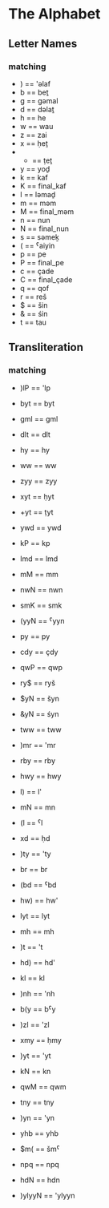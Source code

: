 # The Alphabet

## Letter Names
### matching
- ) == 'əlaf
- b == beṯ
- g == gəmal
- d == dəlaṯ
- h == he
- w == wau
- z == zai
- x == ḥeṯ
- + == ṭeṯ
- y == yoḏ
- k == kaf
- K == final_kaf
- l == ləmaḏ
- m == məm
- M == final_məm
- n == nun
- N == final_nun
- s == səmeḵ
- ( == ˁaiyin
- p == pe
- P == final_pe
- c == çade
- C == final_çade
- q == qof
- r == reš
- $ == šin
- & == śin
- t == tau

## Transliteration
### matching
- )lP == 'lp
- byt == byt
- gml == gml
- dlt == dlt
- hy == hy
- ww == ww
- zyy == zyy
- xyt == ḥyt
- +yt == ṭyt
- ywd == ywd
- kP == kp
- lmd == lmd
- mM == mm
- nwN == nwn
- smK == smk
- (yyN == ˁyyn
- py == py
- cdy == çdy
- qwP == qwp
- ry$ == ryš
- $yN == šyn
- &yN == śyn
- tww == tww

- )mr == 'mr
- rby == rby
- hwy == hwy
- l) == l'
- mN == mn
- (l == ˁl
- xd == ḥd
- )ty == 'ty
- br == br
- (bd == ˁbd
- hw) == hw'
- lyt == lyt
- mh == mh
- )t == 't
- hd) == hd'
- kl == kl
- )nh == 'nh
- b(y == bˁy
- )zl == 'zl
- xmy == ḥmy
- )yt == 'yt
- kN == kn
- qwM == qwm
- tny == tny
- )yn == 'yn
- yhb == yhb
- $m( == šmˁ
- npq == npq
- hdN == hdn
- )ylyyN == 'ylyyn